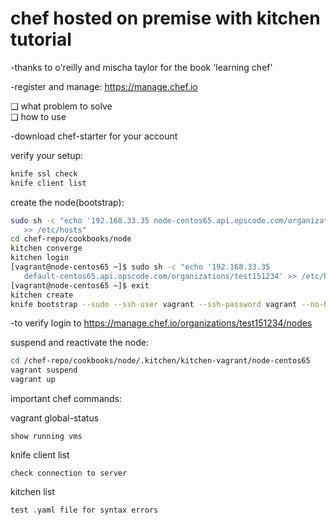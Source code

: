 chef hosted on premise with kitchen tutorial
===============

-thanks to o'reilly and mischa taylor for the book 'learning chef'

-register and manage: https://manage.chef.io

❑ what problem to solve  
❑ how to use

-download chef-starter for your account

verify your setup:
```bash
knife ssl check 
knife client list
```

create the node(bootstrap):
```bash
sudo sh -c "echo '192.168.33.35 node-centos65.api.opscode.com/organizations/test151234'  
   >> /etc/hosts"
cd chef-repo/cookbooks/node
kitchen converge
kitchen login
[vagrant@node-centos65 ~]$ sudo sh -c "echo '192.168.33.35  
   default-centos65.api.opscode.com/organizations/test151234' >> /etc/hosts"
[vagrant@node-centos65 ~]$ exit
kitchen create
knife bootstrap --sudo --ssh-user vagrant --ssh-password vagrant --no-host-key-verify node-centos65.api.opscode.com/organizations/test151234
```
-to verify login to https://manage.chef.io/organizations/test151234/nodes

suspend and reactivate the node:
```bash
cd /chef-repo/cookbooks/node/.kitchen/kitchen-vagrant/node-centos65 
vagrant suspend
vagrant up
```

important chef commands:

vagrant global-status 

	show running vms

knife client list

	check connection to server

kitchen list

	test .yaml file for syntax errors






